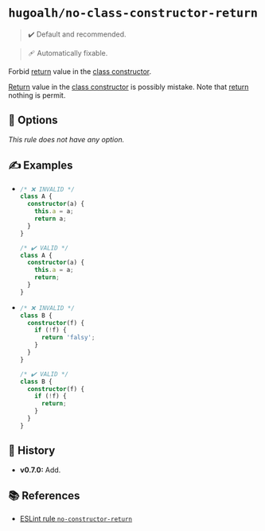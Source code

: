 # `hugoalh/no-class-constructor-return`

> ✔️ Default and recommended.

> 🩹 Automatically fixable.

Forbid [return][ecmascript-return] value in the [class constructor][ecmascript-class-constructor].

[Return][ecmascript-return] value in the [class constructor][ecmascript-class-constructor] is possibly mistake. Note that [return][ecmascript-return] nothing is permit.

## 🔧 Options

*This rule does not have any option.*

## ✍️ Examples

- ```ts
  /* ❌ INVALID */
  class A {
    constructor(a) {
      this.a = a;
      return a;
    }
  }

  /* ✔️ VALID */
  class A {
    constructor(a) {
      this.a = a;
      return;
    }
  }
  ```
- ```ts
  /* ❌ INVALID */
  class B {
    constructor(f) {
      if (!f) {
        return 'falsy';
      }
    }
  }

  /* ✔️ VALID */
  class B {
    constructor(f) {
      if (!f) {
        return;
      }
    }
  }
  ```

## 📜 History

- **v0.7.0:** Add.

## 📚 References

- [ESLint rule `no-constructor-return`](https://eslint.org/docs/latest/rules/no-constructor-return)

[ecmascript-class-constructor]: https://developer.mozilla.org/en-US/docs/Web/JavaScript/Reference/Classes/constructor
[ecmascript-return]: https://developer.mozilla.org/en-US/docs/Web/JavaScript/Reference/Statements/return
